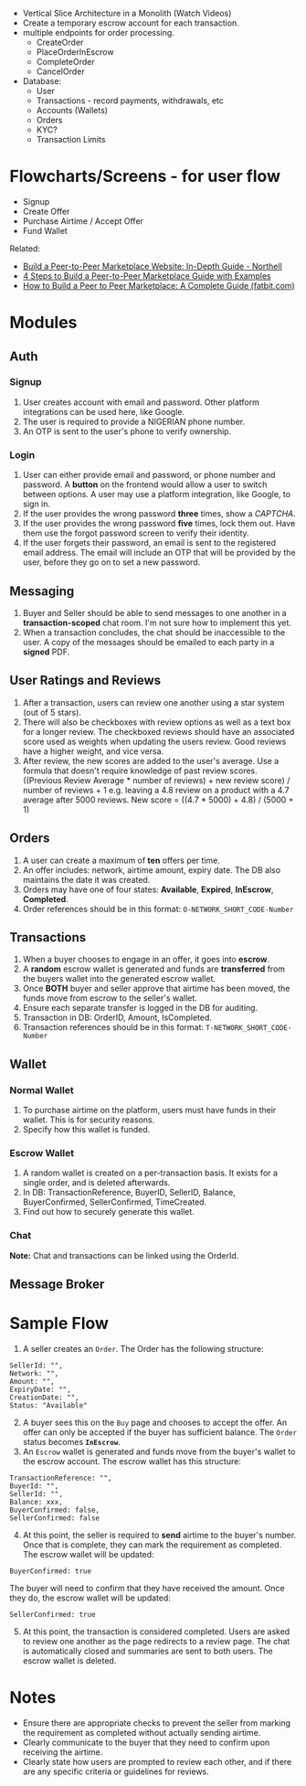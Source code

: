 - Vertical Slice Architecture in a Monolith (Watch Videos)
- Create a temporary escrow account for each transaction.
- multiple endpoints for order processing.
	- CreateOrder
	- PlaceOrderInEscrow
	- CompleteOrder
	- CancelOrder
- Database:
	- User
	- Transactions - record payments, withdrawals, etc
	- Accounts (Wallets)
	- Orders
	- KYC?
	- Transaction Limits

# Flowcharts/Screens - for user flow
- Signup
- Create Offer
- Purchase Airtime / Accept Offer
- Fund Wallet

Related:
- [Build a Peer-to-Peer Marketplace Website: In-Depth Guide - Northell](https://northell.design/blog/how-to-build-a-peer-to-peer-marketplace-website)
- [4 Steps to Build a Peer-to-Peer Marketplace Guide with Examples](https://gearheart.io/articles/building-peer-peer-marketplace-scratch/)
- [How to Build a Peer to Peer Marketplace: A Complete Guide (fatbit.com)](https://www.fatbit.com/fab/how-to-build-a-peer-to-peer-marketplace/)

# Modules
## Auth

### Signup
1. User creates account with email and password. Other platform integrations can be used here, like Google.
2. The user is required to provide a NIGERIAN phone number.
3. An OTP is sent to the user's phone to verify ownership.

### Login
1. User can either provide email and password, or phone number and password. A **button**  on the frontend would allow a user to switch between options. A user may use a platform integration, like Google, to sign in.
2. If the user provides the wrong password **three** times, show a *CAPTCHA*.
3. If the user provides the wrong password **five** times, lock them out. Have them use the forgot password screen to verify their identity.
4. If the user forgets their password, an email is sent to the registered email address. The email will include an OTP that will be provided by the user, before they go on to set a new password.
## Messaging
1. Buyer and Seller should be able to send messages to one another in a **transaction-scoped** chat room. I'm not sure how to implement this yet.
2. When a transaction concludes, the chat should be inaccessible to the user. A copy of the messages should be emailed to each party in a **signed** PDF.

## User Ratings and Reviews
1. After a transaction, users can review one another using a star system (out of 5 stars).
2. There will also be checkboxes with review options as well as a text box for a longer review. 
		The checkboxed reviews should have an associated score used as weights when updating the users review. Good reviews have a higher weight, and vice versa.
3. After review, the new scores are added to the user's average. 
		Use a formula that doesn't require knowledge of past review scores.
		((Previous Review Average \* number of reviews) + new review score) / number of reviews + 1
		e.g. leaving a 4.8 review on a product with a 4.7 average after 5000 reviews. 
		New score = ((4.7 \* 5000) + 4.8) / (5000 + 1)
## Orders
1. A user can create a maximum of **ten** offers per time.
2. An offer includes: network, airtime amount, expiry date. The DB also maintains the date it was created.
3. Orders may have one of four states: **Available**, **Expired**, **InEscrow**, **Completed**.
4. Order references should be in this format: `O-NETWORK_SHORT_CODE-Number`
## Transactions
1. When a buyer chooses to engage in an offer, it goes into **escrow**. 
2. A **random** escrow wallet is generated and funds are **transferred** from the buyers wallet into the generated escrow wallet.
3. Once **BOTH** buyer and seller approve that airtime has been moved, the funds move from escrow to the seller's wallet.
4. Ensure each separate transfer is logged in the DB for auditing.
5. Transaction in DB: OrderID, Amount, IsCompleted.
6. Transaction references should be in this format: `T-NETWORK_SHORT_CODE-Number`
## Wallet
### Normal Wallet
1. To purchase airtime on the platform, users must have funds in their wallet. This is for security reasons.
2. Specify how this wallet is funded. 

### Escrow Wallet
1. A random wallet is created on a per-transaction basis. It exists for a single order, and is deleted afterwards.
2. In DB: TransactionReference, BuyerID, SellerID, Balance, BuyerConfirmed, SellerConfirmed, TimeCreated.
3. Find out how to securely generate this wallet.

### Chat
**Note:** Chat and transactions can be linked using the OrderId.
## Message Broker


# Sample Flow
1. A seller creates an `Order`. The Order has the following structure:
```
SellerId: "",
Network: "",
Amount: "",
ExpiryDate: "",
CreationDate: "",
Status: "Available"
```

2. A buyer sees this on the `Buy` page and chooses to accept the offer. An offer can only be accepted if the buyer has sufficient balance. The `Order` status becomes **`InEscrow`**. 
3. An `Escrow` wallet is generated and funds move from the buyer's wallet to the escrow account. The escrow wallet has this structure:
```
TransactionReference: "",
BuyerId: "",
SellerId: "",
Balance: xxx,
BuyerConfirmed: false,
SellerConfirmed: false
```
4. At this point, the seller is required to **send** airtime to the buyer's number. Once that is complete, they can mark the requirement as completed. The escrow wallet will be updated:
```
BuyerConfirmed: true
```

The buyer will need to confirm that they have received the amount. Once they do, the escrow wallet will be updated:
```
SellerConfirmed: true
```
5. At this point, the transaction is considered completed. Users are asked to review one another as the page redirects to a review page. The chat is automatically closed and summaries are sent to both users. The escrow wallet is deleted.


# Notes
- Ensure there are appropriate checks to prevent the seller from marking the requirement as completed without actually sending airtime.
- Clearly communicate to the buyer that they need to confirm upon receiving the airtime.
- Clearly state how users are prompted to review each other, and if there are any specific criteria or guidelines for reviews.